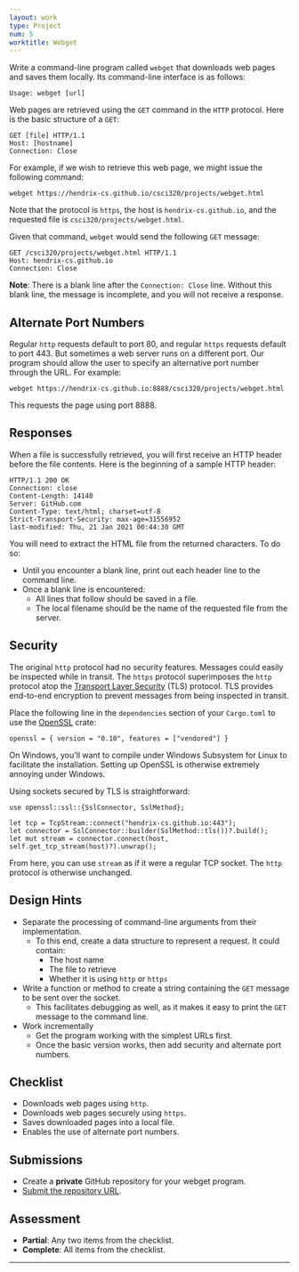 ```yaml
---
layout: work
type: Project
num: 5
worktitle: Webget
---
```


Write a command-line program called `webget` that downloads web pages and saves them locally. 
Its command-line interface is as follows:

```
Usage: webget [url] 
```

Web pages are retrieved using the `GET` command in the `HTTP` protocol. Here is 
the basic structure of a `GET`:

```
GET [file] HTTP/1.1
Host: [hostname]
Connection: Close

```

For example, if we wish to retrieve this web page, we might issue the following command:

```
webget https://hendrix-cs.github.io/csci320/projects/webget.html
```

Note that the protocol is `https`, the host is `hendrix-cs.github.io`, and the requested
file is `csci320/projects/webget.html`.

Given that command, `webget` would send the following `GET` message:

```
GET /csci320/projects/webget.html HTTP/1.1                                                                               
Host: hendrix-cs.github.io                                                                                              
Connection: Close

```

**Note**: There is a blank line after the `Connection: Close` line. Without this blank line,
the message is incomplete, and you will not receive a response. 


## Alternate Port Numbers

Regular `http` requests default to port 80, and regular `https` requests default to port 443. But sometimes a 
web server runs on a different port. Our program should allow the user to specify an alternative port number 
through the URL. For example:

```
webget https://hendrix-cs.github.io:8888/csci320/projects/webget.html
```

This requests the page using port 8888. 

## Responses

When a file is successfully retrieved, you will first receive an HTTP header before the file contents. 
Here is the beginning of a sample HTTP header:

```
HTTP/1.1 200 OK                                                                                                         Connection: close                                                                                                       Content-Length: 14140                                                                                                   
Server: GitHub.com                                                                                                      
Content-Type: text/html; charset=utf-8                                                                                  
Strict-Transport-Security: max-age=31556952                                                                             
last-modified: Thu, 21 Jan 2021 00:44:30 GMT
```

You will need to extract the HTML file from the returned characters. To do so:
* Until you encounter a blank line, print out each header line to the command line.
* Once a blank line is encountered:
  * All lines that follow should be saved in a file.
  * The local filename should be the name of the requested file from the server.

## Security

The original `http` protocol had no security features. Messages could easily be inspected while in transit. The 
`https` protocol superimposes the `http` protocol atop the 
[Transport Layer Security](https://en.wikipedia.org/wiki/Transport_Layer_Security) (TLS) protocol. TLS provides
end-to-end encryption to prevent messages from being inspected in transit.

Place the following line in the `dependencies` section of your `Cargo.toml` to use the [OpenSSL](https://crates.io/crates/openssl) crate:
```
openssl = { version = "0.10", features = ["vendored"] }
```

On Windows, you'll want to compile under Windows Subsystem for Linux to facilitate the installation. Setting up
OpenSSL is otherwise extremely annoying under Windows.

Using sockets secured by TLS is straightforward:

```
use openssl::ssl::{SslConnector, SslMethod};

let tcp = TcpStream::connect("hendrix-cs.github.io:443");
let connector = SslConnector::builder(SslMethod::tls())?.build();
let mut stream = connector.connect(host, self.get_tcp_stream(host)?).unwrap();
```

From here, you can use `stream` as if it were a regular TCP socket. The `http` protocol is otherwise unchanged.

## Design Hints

* Separate the processing of command-line arguments from their implementation.
  * To this end, create a data structure to represent a request. It could contain:
    * The host name
	* The file to retrieve
	* Whether it is using `http` or `https`
* Write a function or method to create a string containing the `GET` message to be sent over the socket.
  * This facilitates debugging as well, as it makes it easy to print the `GET` message to the command line.
* Work incrementally
  * Get the program working with the simplest URLs first.
  * Once the basic version works, then add security and alternate port numbers.
  
## Checklist

* Downloads web pages using `http`.
* Downloads web pages securely using `https`.
* Saves downloaded pages into a local file.
* Enables the use of alternate port numbers.

## Submissions
* Create a **private** GitHub repository for your webget program.
* [Submit the repository URL](https://docs.google.com/forms/d/e/1FAIpQLSeCE51hAA4VV1jN_E4pVH1FDB3G6x7-GrIg5_MAP_qqMd6fAg/viewform?usp=sf_link).

## Assessment
* **Partial**: Any two items from the checklist.
* **Complete**: All items from the checklist.

------------------------------------------------------------------------

